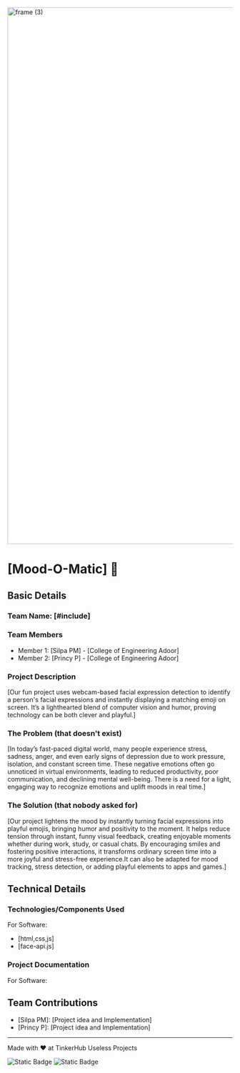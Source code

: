<img width="3188" height="1202" alt="frame (3)" src="https://github.com/user-attachments/assets/517ad8e9-ad22-457d-9538-a9e62d137cd7" />


# [Mood-O-Matic] 🎯


## Basic Details
### Team Name: [#include]


### Team Members

- Member 1: [Silpa PM] - [College of Engineering Adoor]
- Member 2: [Princy P] - [College of Engineering Adoor]

### Project Description
[Our fun project uses webcam-based facial expression detection to identify a person's facial expressions and instantly displaying a matching emoji on screen. It’s a lighthearted blend of computer vision and humor, proving technology can be both clever and playful.]

### The Problem (that doesn't exist)
[In today’s fast-paced digital world, many people experience stress, sadness, anger, and even early signs of depression due to work pressure, isolation, and constant screen time. These negative emotions often go unnoticed in virtual environments, leading to reduced productivity, poor communication, and declining mental well-being. There is a need for a light, engaging way to recognize emotions and uplift moods in real time.]

### The Solution (that nobody asked for)
[Our project lightens the mood by instantly turning facial expressions into playful emojis, bringing humor and positivity to the moment. It helps reduce tension through instant, funny visual feedback, creating enjoyable moments whether during work, study, or casual chats. By encouraging smiles and fostering positive interactions, it transforms ordinary screen time into a more joyful and stress-free experience.It can also be adapted for mood tracking, stress detection, or adding playful elements to apps and games.]

## Technical Details
### Technologies/Components Used
For Software:
- [html,css,js]
- [face-api.js]
  

### Project Documentation
For Software:


## Team Contributions
- [Silpa PM]: [Project idea and Implementation]
- [Princy P]: [Project idea and Implementation]


---
Made with ❤️ at TinkerHub Useless Projects 

![Static Badge](https://img.shields.io/badge/TinkerHub-24?color=%23000000&link=https%3A%2F%2Fwww.tinkerhub.org%2F)
![Static Badge](https://img.shields.io/badge/UselessProjects--25-25?link=https%3A%2F%2Fwww.tinkerhub.org%2Fevents%2FQ2Q1TQKX6Q%2FUseless%2520Projects)



